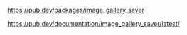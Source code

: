 https://pub.dev/packages/image_gallery_saver


https://pub.dev/documentation/image_gallery_saver/latest/